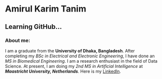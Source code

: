 # Amirul Karim Tanim
## Learning GitHub...
### About me:
I am a graduate from the **University of Dhaka, Bangladesh**. After completing my *BSc in Electrical and Electronic Engineering*, I have done an *MS in Biomedical Engineering*. I am a research enthusiast in the field of Data Science. At present, I am doing my *2nd MS in Artificial Intelligence* at ***Maastricht University, Netherlands***.
Here is my [LinkedIn](https://www.linkedin.com/in/amirul-karim-tanim-6b4872b4/).

